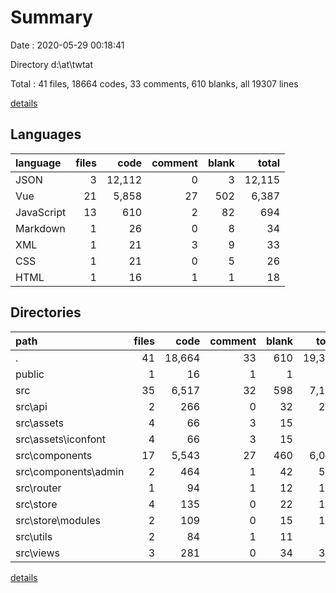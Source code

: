 # Summary

Date : 2020-05-29 00:18:41

Directory d:\at\twtat

Total : 41 files,  18664 codes, 33 comments, 610 blanks, all 19307 lines

[details](details.md)

## Languages
| language | files | code | comment | blank | total |
| :--- | ---: | ---: | ---: | ---: | ---: |
| JSON | 3 | 12,112 | 0 | 3 | 12,115 |
| Vue | 21 | 5,858 | 27 | 502 | 6,387 |
| JavaScript | 13 | 610 | 2 | 82 | 694 |
| Markdown | 1 | 26 | 0 | 8 | 34 |
| XML | 1 | 21 | 3 | 9 | 33 |
| CSS | 1 | 21 | 0 | 5 | 26 |
| HTML | 1 | 16 | 1 | 1 | 18 |

## Directories
| path | files | code | comment | blank | total |
| :--- | ---: | ---: | ---: | ---: | ---: |
| . | 41 | 18,664 | 33 | 610 | 19,307 |
| public | 1 | 16 | 1 | 1 | 18 |
| src | 35 | 6,517 | 32 | 598 | 7,147 |
| src\api | 2 | 266 | 0 | 32 | 298 |
| src\assets | 4 | 66 | 3 | 15 | 84 |
| src\assets\iconfont | 4 | 66 | 3 | 15 | 84 |
| src\components | 17 | 5,543 | 27 | 460 | 6,030 |
| src\components\admin | 2 | 464 | 1 | 42 | 507 |
| src\router | 1 | 94 | 1 | 12 | 107 |
| src\store | 4 | 135 | 0 | 22 | 157 |
| src\store\modules | 2 | 109 | 0 | 15 | 124 |
| src\utils | 2 | 84 | 1 | 11 | 96 |
| src\views | 3 | 281 | 0 | 34 | 315 |

[details](details.md)